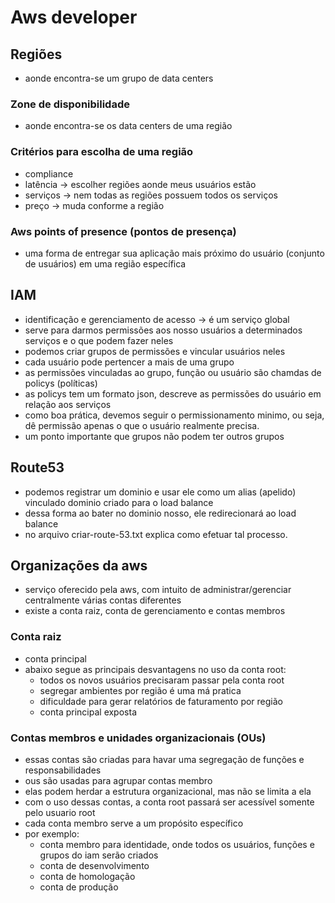 # Aws developer

## Regiões
 - aonde encontra-se um grupo de data centers
 
### Zone de disponibilidade
- aonde encontra-se os data centers de uma região

### Critérios para escolha de uma região
- compliance
- latência -> escolher regiões aonde meus usuários estão
- serviços -> nem todas as regiões possuem todos os serviços
- preço -> muda conforme a região

### Aws points of presence (pontos de presença)
- uma forma de entregar sua aplicação mais próximo do usuário (conjunto de usuários) em uma região específica

## IAM
- identificação e gerenciamento de acesso -> é um serviço global
- serve para darmos permissões aos nosso usuários a determinados serviços e o que podem fazer neles
- podemos criar grupos de permissões e vincular usuários neles
- cada usuário pode pertencer a mais de uma grupo
- as permissões vinculadas ao grupo, função ou usuário são chamdas de policys (políticas)
- as policys tem um formato json, descreve as permissões do usuário em relação aos serviços
- como boa prática, devemos seguir o permissionamento minimo, ou seja, dê permissão apenas o que o usuário realmente precisa.
- um ponto importante que grupos não podem ter outros grupos

## Route53
- podemos registrar um dominio e usar ele como um alias (apelido) vinculado dominio criado para o load balance
- dessa forma ao bater no dominio nosso, ele redirecionará ao load balance
- no arquivo criar-route-53.txt explica como efetuar tal processo.

## Organizações da aws
- serviço oferecido pela aws, com intuito de administrar/gerenciar centralmente várias contas diferentes
- existe a conta raiz, conta de gerenciamento e contas membros

### Conta raiz
- conta principal
- abaixo segue as principais desvantagens no uso da conta root:
  - todos os novos usuários precisaram passar pela conta root
  - segregar ambientes por região é uma má pratica
  - dificuldade para gerar relatórios de faturamento por região
  - conta principal exposta 

### Contas membros e unidades organizacionais (OUs)
- essas contas são criadas para havar uma segregação de funções e responsabilidades
- ous são usadas para agrupar contas membro
- elas podem herdar a estrutura organizacional, mas não se limita a ela
- com o uso dessas contas, a conta root passará ser acessível somente pelo usuario root
- cada conta membro serve a um propósito específico
- por exemplo:
  -  conta membro para identidade, onde todos os usuários, funções e grupos do iam serão criados
  -  conta de desenvolvimento
  -  conta de homologação
  -  conta de produção 
